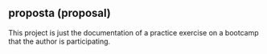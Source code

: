 ## proposta (proposal) 

This project is just the documentation of a practice exercise on a bootcamp that the author is participating.


